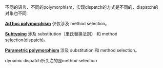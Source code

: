 不同的语言、不同的polymorphism，实现dispatch的方式是不同的，dispatch的对象也不同:

[**Ad hoc polymorphism**](https://en.wikipedia.org/wiki/Ad_hoc_polymorphism) 仅仅涉及 method selection。

[**Subtyping**](https://en.wikipedia.org/wiki/Subtyping) 涉及 substitution（里氏替换法则） 和 method selection(dispatch)。

[**Parametric polymorphism**](https://en.wikipedia.org/wiki/Parametric_polymorphism) 涉及 substitution 和 method selection。



dynamic dispatch所关注的是method selection









